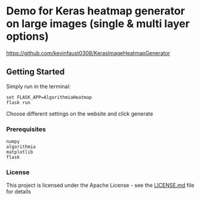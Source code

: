 # Demo for Keras heatmap generator on large images (single & multi layer options)

https://github.com/kevinfaust0308/KerasImageHeatmapGenerator

## Getting Started

Simply run in the terminal:

```
set FLASK_APP=AlgorithmiaHeatmap
flask run
```

Choose different settings on the website and click generate

### Prerequisites

```
numpy
algorithmia
matplotlib
flask
```

### License

This project is licensed under the Apache License - see the [LICENSE.md](LICENSE.md) file for details
